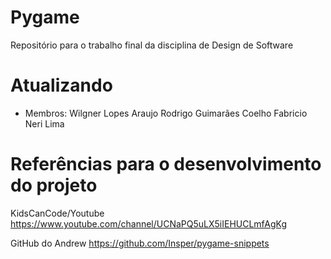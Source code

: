 # Pygame
Repositório para o trabalho final da disciplina de Design de Software

# Atualizando
- Membros:
    Wilgner Lopes Araujo
    Rodrigo Guimarães Coelho
    Fabricio Neri Lima

# Referências para o desenvolvimento do projeto

KidsCanCode/Youtube
https://www.youtube.com/channel/UCNaPQ5uLX5iIEHUCLmfAgKg

GitHub do Andrew
https://github.com/Insper/pygame-snippets
